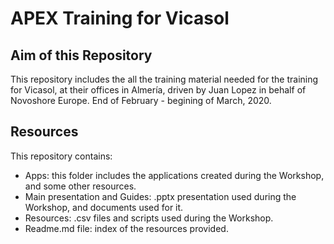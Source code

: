 # APEX Training for Vicasol

## Aim of this Repository
This repository includes the all the training material needed for the training for Vicasol, at their offices in Almería, driven by Juan Lopez in behalf of Novoshore Europe. End of February - begining of March, 2020.

## Resources
This repository contains:
* Apps: this folder includes the applications created during the Workshop, and some other resources.
* Main presentation and Guides: .pptx presentation used during the Workshop, and documents used for it.
* Resources: .csv files and scripts used during the Workshop.
* Readme.md file: index of the resources provided.
